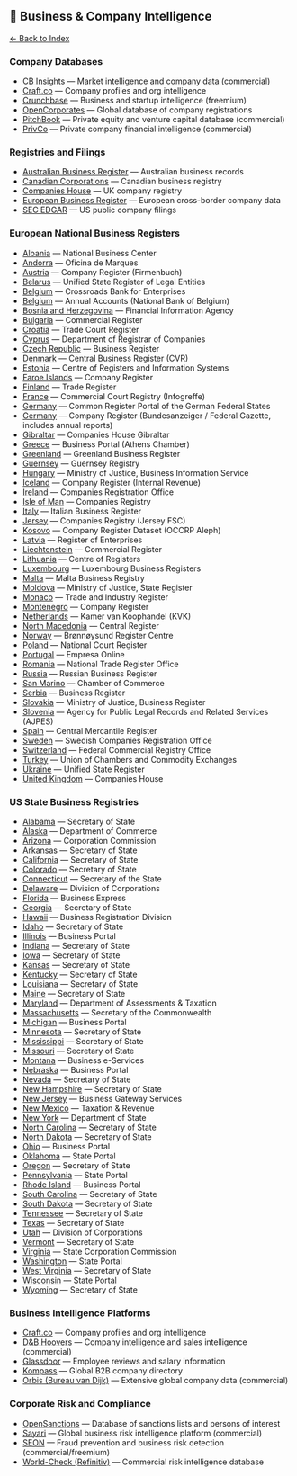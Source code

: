 ## 💼 Business & Company Intelligence

[← Back to Index](../README.md)

### Company Databases
- [CB Insights](https://www.cbinsights.com/) — Market intelligence and company data (commercial)  
- [Craft.co](https://craft.co/) — Company profiles and org intelligence  
- [Crunchbase](https://www.crunchbase.com/) — Business and startup intelligence (freemium)  
- [OpenCorporates](https://opencorporates.com/) — Global database of company registrations  
- [PitchBook](https://pitchbook.com/) — Private equity and venture capital database (commercial)  
- [PrivCo](https://www.privco.com/) — Private company financial intelligence (commercial)  

### Registries and Filings
- [Australian Business Register](https://abr.business.gov.au/) — Australian business records  
- [Canadian Corporations](https://www.ic.gc.ca/eic/site/cd-dgc.nsf/eng/home) — Canadian business registry  
- [Companies House](https://www.gov.uk/government/organisations/companies-house) — UK company registry  
- [European Business Register](https://www.ebr.org/) — European cross-border company data  
- [SEC EDGAR](https://www.sec.gov/edgar.shtml) — US public company filings  

### European National Business Registers
- [Albania](https://aida.gov.al/en/) — National Business Center  
- [Andorra](http://www.ompa.ad/) — Oficina de Marques  
- [Austria](https://www.justiz.gv.at/web2013/home/e-government/firmenbuch/die_firmenbuchdatenbank~2c9484852308c2a601240b693e1c0860.de.html) — Company Register (Firmenbuch)  
- [Belarus](https://egr.gov.by/egrn/) — Unified State Register of Legal Entities  
- [Belgium](https://economie.fgov.be/nl/themas/ondernemingen/kruispuntbank-van/diensten-voor-iedereen/raadpleging-en-opzoeking-van/kruispuntbank-van) — Crossroads Bank for Enterprises  
- [Belgium](http://www.nbb.be/pub/03_00_00_00_00/03_01_01_00_00.htm?l=nl&t=ho) — Annual Accounts (National Bank of Belgium)  
- [Bosnia and Herzegovina](http://www.kfbih.com/) — Financial Information Agency  
- [Bulgaria](http://www.registryagency.bg/) — Commercial Register  
- [Croatia](https://sudreg.pravosudje.hr/) — Trade Court Register  
- [Cyprus](https://www.companies.gov.cy/en/) — Department of Registrar of Companies  
- [Czech Republic](http://portal.justice.cz/) — Business Register  
- [Denmark](https://datacvr.virk.dk/data) — Central Business Register (CVR)  
- [Estonia](http://www.rik.ee/en) — Centre of Registers and Information Systems  
- [Faroe Islands](http://www.skraseting.fo/?lang=uk) — Company Register  
- [Finland](https://www.prh.fi/en/kaupparekisteri.html) — Trade Register  
- [France](https://www.infogreffe.fr/societes/documents-officiels/demande-kbis.html) — Commercial Court Registry (Infogreffe)  
- [Germany](https://www.handelsregister.de/) — Common Register Portal of the German Federal States  
- [Germany](https://www.unternehmensregister.de/) — Company Register (Bundesanzeiger / Federal Gazette, includes annual reports)  
- [Gibraltar](http://www.companieshouse.gi/) — Companies House Gibraltar  
- [Greece](https://www.businessportal.gr/) — Business Portal (Athens Chamber)  
- [Greenland](https://datacvr.virk.dk/?pk_vid=91d8bcabe5185c35165227212940f2b5) — Greenland Business Register  
- [Guernsey](http://guernseyregistry.com/homepage) — Guernsey Registry  
- [Hungary](http://www.e-cegjegyzek.hu/index.html) — Ministry of Justice, Business Information Service  
- [Iceland](http://www.rsk.is/fyrirtaekjaskra/) — Company Register (Internal Revenue)  
- [Ireland](http://www.cro.ie/) — Companies Registration Office  
- [Isle of Man](http://www.gov.im/ded/companies/companiesregistry.xml) — Companies Registry  
- [Italy](https://italianbusinessregister.it/en/home) — Italian Business Register  
- [Jersey](http://www.jerseyfsc.org/registry/) — Companies Registry (Jersey FSC)  
- [Kosovo](https://aleph.occrp.org/datasets/2747) — Company Register Dataset (OCCRP Aleph)  
- [Latvia](http://www.ur.gov.lv/?v=en) — Register of Enterprises  
- [Liechtenstein](https://www.oera.li/cr-portal/suche/suche.xhtml) — Commercial Register  
- [Lithuania](http://www.registrucentras.lt/index_en.php) — Centre of Registers  
- [Luxembourg](https://www.lbr.lu/mjrcs-lbr/) — Luxembourg Business Registers  
- [Malta](https://mbr.mt/) — Malta Business Registry  
- [Moldova](http://www.justice.gov.md/) — Ministry of Justice, State Register  
- [Monaco](http://www.rci.gouv.mc/) — Trade and Industry Register  
- [Montenegro](https://montenegro.eregulations.org/Contacts/15?l=en) — Company Register  
- [Netherlands](https://www.kvk.nl/) — Kamer van Koophandel (KVK)  
- [North Macedonia](http://www.crm.com.mk/) — Central Register  
- [Norway](https://www.brreg.no/en/?nocache=1758036745589) — Brønnøysund Register Centre  
- [Poland](https://prs.ms.gov.pl/) — National Court Register  
- [Portugal](https://eportugal.gov.pt/en/espaco-empresa/empresa-online) — Empresa Online  
- [Romania](http://www.onrc.ro/index.php/ro/) — National Trade Register Office  
- [Russia](https://russianpartner.biz/) — Russian Business Register  
- [San Marino](http://www.cc.sm/) — Chamber of Commerce  
- [Serbia](https://ras.gov.rs/en/invest-in-serbia/start-a-business) — Business Register  
- [Slovakia](http://www.orsr.sk/Default.asp?lan=en) — Ministry of Justice, Business Register  
- [Slovenia](http://www.ajpes.eu/) — Agency for Public Legal Records and Related Services (AJPES)  
- [Spain](http://www.rmc.es/Home.aspx?lang=en) — Central Mercantile Register  
- [Sweden](https://snr4.bolagsverket.se/snrgate/startIn.do) — Swedish Companies Registration Office  
- [Switzerland](http://www.zefix.ch/) — Federal Commercial Registry Office  
- [Turkey](http://www.tobb.org.tr/Sayfalar/Eng/AnaSayfa.php) — Union of Chambers and Commodity Exchanges  
- [Ukraine](https://reyestr.court.gov.ua/) — Unified State Register  
- [United Kingdom](http://www.companieshouse.gov.uk/) — Companies House

### US State Business Registries
- [Alabama](http://www.sos.alabama.gov/) — Secretary of State  
- [Alaska](http://commerce.alaska.gov/CBP/Main/) — Department of Commerce  
- [Arizona](http://www.azcc.gov/divisions/corporations/) — Corporation Commission  
- [Arkansas](http://www.sosweb.state.ar.us/corp_ucc.html) — Secretary of State  
- [California](https://businesssearch.sos.ca.gov/) — Secretary of State  
- [Colorado](http://www.sos.state.co.us/) — Secretary of State  
- [Connecticut](http://portal.ct.gov/sots) — Secretary of the State  
- [Delaware](http://corp.delaware.gov/) — Division of Corporations  
- [Florida](http://www.miamidade.gov/businessexpress/start-register.asp) — Business Express  
- [Georgia](http://sos.ga.gov/) — Secretary of State  
- [Hawaii](http://www.ehawaiigov.org/dcca/bizsearch/exe/bizsearch.cgi) — Business Registration Division  
- [Idaho](http://www.sos.idaho.gov/corp/corindex.htm) — Secretary of State  
- [Illinois](https://www2.illinois.gov/business) — Business Portal  
- [Indiana](http://www.in.gov/sos/business/) — Secretary of State  
- [Iowa](http://www.sos.state.ia.us/) — Secretary of State  
- [Kansas](http://www.kssos.org/business/business.html) — Secretary of State  
- [Kentucky](http://www.sos.ky.gov/Pages/default.aspx/) — Secretary of State  
- [Louisiana](http://www.sos.la.gov/BusinessServices/Pages/default.aspx) — Secretary of State  
- [Maine](http://www.state.me.us/sos/cec/corp/index.html) — Secretary of State  
- [Maryland](http://www.dat.state.md.us/sdatweb/charter.html) — Department of Assessments & Taxation  
- [Massachusetts](http://www.state.ma.us/sec/cor/coridx.htm) — Secretary of the Commonwealth  
- [Michigan](http://www.michigan.gov/business) — Business Portal  
- [Minnesota](http://da.sos.state.mn.us/minnesota/home/dahome.asp) — Secretary of State  
- [Mississippi](http://www.sos.ms.gov/) — Secretary of State  
- [Missouri](http://www.sos.mo.gov/categories.asp?id=2) — Secretary of State  
- [Montana](https://app.mt.gov/bes/) — Business e-Services  
- [Nebraska](http://www.nebraska.gov/business/) — Business Portal  
- [Nevada](http://nvsos.gov/sosentitysearch/corpsearch.aspx) — Secretary of State  
- [New Hampshire](https://www.sos.nh.gov/corporate/soskb/CSearch.asp?dtm=443587962962963) — Secretary of State  
- [New Jersey](http://www.state.nj.us/njbgs/) — Business Gateway Services  
- [New Mexico](http://www.tax.newmexico.gov/Businesses/Register-your-Business/Pages/Home.aspx) — Taxation & Revenue  
- [New York](http://www.dos.ny.gov/) — Department of State  
- [North Carolina](https://www.sosnc.gov/corporations/) — Secretary of State  
- [North Dakota](https://secure.apps.state.nd.us/sc/busnsrch/busnSearch.htm) — Secretary of State  
- [Ohio](http://business.ohio.gov/) — Business Portal  
- [Oklahoma](http://www.state.ok.us/?c=4) — State Portal  
- [Oregon](http://www.filinginoregon.com/) — Secretary of State  
- [Pennsylvania](http://www.state.pa.us/) — State Portal  
- [Rhode Island](http://www.ri.gov/business/) — Business Portal  
- [South Carolina](http://www.scsos.com/corp_search.htm) — Secretary of State  
- [South Dakota](http://sdsos.gov/Business/Default.aspx) — Secretary of State  
- [Tennessee](http://www.state.tn.us/sos/) — Secretary of State  
- [Texas](http://www.sos.state.tx.us/corp/index.shtml) — Secretary of State  
- [Utah](http://www.corporations.utah.gov/) — Division of Corporations  
- [Vermont](http://www.sec.state.vt.us/) — Secretary of State  
- [Virginia](https://www.scc.virginia.gov/index.aspx) — State Corporation Commission  
- [Washington](http://access.wa.gov/) — State Portal  
- [West Virginia](http://www.wvsos.com/wvcorporations/) — Secretary of State  
- [Wisconsin](http://www.wisconsin.gov/Pages/home.aspx) — State Portal  
- [Wyoming](http://soswy.state.wy.us/Business/Business.aspx) — Secretary of State  

### Business Intelligence Platforms
- [Craft.co](https://craft.co/) — Company profiles and org intelligence  
- [D&B Hoovers](https://www.dnb.com/) — Company intelligence and sales intelligence (commercial)  
- [Glassdoor](https://www.glassdoor.com/) — Employee reviews and salary information  
- [Kompass](https://www.kompass.com/) — Global B2B company directory  
- [Orbis (Bureau van Dijk)](https://www.bvdinfo.com/en-gb/our-products/data/international/orbis) — Extensive global company data (commercial)  

### Corporate Risk and Compliance
- [OpenSanctions](https://www.opensanctions.org/) — Database of sanctions lists and persons of interest  
- [Sayari](https://sayari.com/) — Global business risk intelligence platform (commercial)  
- [SEON](https://seon.io/) — Fraud prevention and business risk detection (commercial/freemium)  
- [World-Check (Refinitiv)](https://www.refinitiv.com/en/products/world-check-kyc-screening) — Commercial risk intelligence database  
